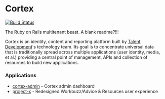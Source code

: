 # Cortex

[![Build Status](https://magnum.travis-ci.com/cb-talent-development/cortex.svg?token=sAtZ4frpstZnGHoeyxTz&branch=master)](https://magnum.travis-ci.com/cb-talent-development/cortex)

The Ruby on Rails multitenant beast. A blank readme?!!!

Cortex is an identity, content and reporting platform built by [Talent Development](https://gitsum.careerbuilder.com/talent-solutions)'s technology team.
Its goal is to concentrate universal data that is traditionally spread across multiple applications (user identity, media, et al.) 
providing a central point of management, APIs and collection of resources to build new applications.

### Applications

- [cortex-admin](https://gitsum.careerbuilder.com/talent-solutions/cortex-admin) - Cortex admin dashboard
- [project-x](https://gitsum.careerbuilder.com/talent-solutions/project-x) - Redesigned Workbuzz/Advice & Resources user experience 
